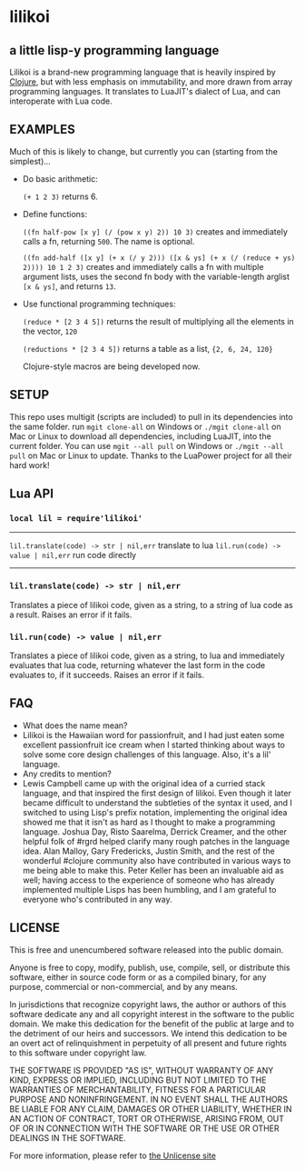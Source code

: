 # lilikoi

## a little lisp-y programming language

Lilikoi is a brand-new programming language that is heavily inspired by
[Clojure](http://clojure.org), but with less emphasis on immutability,
and more drawn from array programming languages. It translates to
LuaJIT's dialect of Lua, and can interoperate with Lua code.

## EXAMPLES

Much of this is likely to change, but currently you can (starting from the
simplest)...
* Do basic arithmetic:
  
  `(+ 1 2 3)` returns 6.

* Define functions:
  
  `((fn half-pow [x y] (/ (pow x y) 2)) 10 3)` creates and immediately calls a fn, returning `500`.
   The name is optional.
  
  `((fn add-half ([x y] (+ x (/ y 2))) ([x & ys] (+ x (/ (reduce + ys) 2)))) 10 1 2 3)` creates and immediately calls a fn with multiple argument lists, uses the second fn body with the variable-length arglist `[x & ys]`, and returns `13`.
  
* Use functional programming techniques:
  
  `(reduce * [2 3 4 5])` returns the result of multiplying all the elements in the vector, `120`
  
  `(reductions * [2 3 4 5])` returns a table as a list, `{2, 6, 24, 120}`

  Clojure-style macros are being developed now.
  
## SETUP

This repo uses multigit (scripts are included) to pull in its dependencies
into the same folder. run `mgit clone-all` on Windows or `./mgit clone-all`
on Mac or Linux to download all dependencies, including LuaJIT, into the
current folder. You can use `mgit --all pull` on Windows or
`./mgit --all pull` on Mac or Linux to update. Thanks to the LuaPower project
for all their hard work!

## Lua API

### `local lil = require'lilikoi'`
------------------------------------------ ----------------------
`lil.translate(code) -> str | nil,err`  translate to lua
`lil.run(code) -> value | nil,err`           run code directly
------------------------------------------ ----------------------

### `lil.translate(code) -> str | nil,err`

Translates a piece of lilikoi code, given as a string, to a string
of lua code as a result.
Raises an error if it fails.

### `lil.run(code) -> value | nil,err`

Translates a piece of lilikoi code, given as a string, to lua and
immediately evaluates that lua code, returning whatever the last form in
the code evaluates to, if it succeeds. Raises an error if it fails.

## FAQ

 * What does the name mean?
 * Lilikoi is the Hawaiian word for passionfruit,
   and I had just eaten some excellent passionfruit ice cream when I started
   thinking about ways to solve some core design challenges of this language.
   Also, it's a lil' language.
 * Any credits to mention?
 * Lewis Campbell came up with the original idea of a curried stack language,
   and that inspired the first design of lilikoi. Even though it later became
   difficult to understand the subtleties of the syntax it used, and I switched
   to using Lisp's prefix notation, implementing the original idea showed me
   that it isn't as hard as I thought to make a programming language.
   Joshua Day, Risto Saarelma, Derrick Creamer, and the other helpful folk
   of #rgrd helped clarify many rough patches in the language idea.
   Alan Malloy, Gary Fredericks, Justin Smith, and the rest of the wonderful
   #clojure community also have contributed in various ways to me being able
   to make this. Peter Keller has been an invaluable aid as well; having
   access to the experience of someone who has already implemented multiple
   Lisps has been humbling, and I am grateful to everyone who's contributed
   in any way.

## LICENSE

This is free and unencumbered software released into the public domain.

Anyone is free to copy, modify, publish, use, compile, sell, or
distribute this software, either in source code form or as a compiled
binary, for any purpose, commercial or non-commercial, and by any
means.

In jurisdictions that recognize copyright laws, the author or authors
of this software dedicate any and all copyright interest in the
software to the public domain. We make this dedication for the benefit
of the public at large and to the detriment of our heirs and
successors. We intend this dedication to be an overt act of
relinquishment in perpetuity of all present and future rights to this
software under copyright law.

THE SOFTWARE IS PROVIDED "AS IS", WITHOUT WARRANTY OF ANY KIND,
EXPRESS OR IMPLIED, INCLUDING BUT NOT LIMITED TO THE WARRANTIES OF
MERCHANTABILITY, FITNESS FOR A PARTICULAR PURPOSE AND NONINFRINGEMENT.
IN NO EVENT SHALL THE AUTHORS BE LIABLE FOR ANY CLAIM, DAMAGES OR
OTHER LIABILITY, WHETHER IN AN ACTION OF CONTRACT, TORT OR OTHERWISE,
ARISING FROM, OUT OF OR IN CONNECTION WITH THE SOFTWARE OR THE USE OR
OTHER DEALINGS IN THE SOFTWARE.

For more information, please refer to [the Unlicense site](http://unlicense.org)

